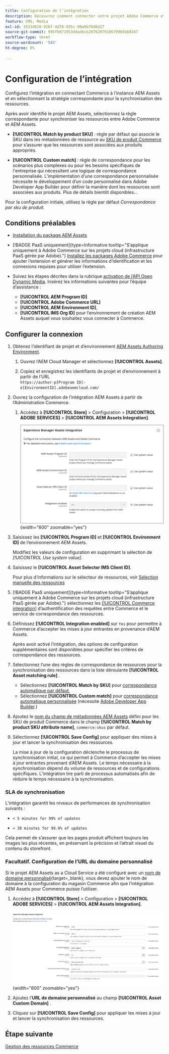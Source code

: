 ```yaml
---
title: Configuration de l’intégration
description: Découvrez comment connecter votre projet Adobe Commerce et vos projets Experience Manager Assets pour activer la synchronisation des ressources entre ces deux systèmes.
feature: CMS, Media
exl-id: 3533d010-926f-4d78-935c-98a9b7040d27
source-git-commit: 995fb071953ddad6cb2076207910679905bb0347
workflow-type: tm+mt
source-wordcount: '543'
ht-degree: 0%

---
```


# Configuration de l’intégration

Configurez l’intégration en connectant Commerce à l’instance AEM Assets et en sélectionnant la stratégie correspondante pour la synchronisation des ressources.

Après avoir identifié le projet AEM Assets, sélectionnez la règle correspondante pour synchroniser les ressources entre Adobe Commerce et AEM Assets.

* **[!UICONTROL Match by product SKU]** : règle par défaut qui associe le SKU dans les métadonnées de ressource au [SKU de produit Commerce](https://experienceleague.adobe.com/fr/docs/commerce-operations/implementation-playbook/glossary#sku) pour s’assurer que les ressources sont associées aux produits appropriés.

* **[!UICONTROL Custom match]** : règle de correspondance pour les scénarios plus complexes ou pour les besoins spécifiques de l&#39;entreprise qui nécessitent une logique de correspondance personnalisée. L’implémentation d’une correspondance personnalisée nécessite le développement d’un code personnalisé dans Adobe Developer App Builder pour définir la manière dont les ressources sont associées aux produits. Plus de détails bientôt disponibles...

Pour la configuration initiale, utilisez la règle par défaut *Correspondance par sku de produit*.

## Conditions préalables

* [Installation du package AEM Assets](configure-aem.md)

* [!BADGE PaaS uniquement]{type=Informative tooltip="S’applique uniquement à Adobe Commerce sur les projets cloud (infrastructure PaaS gérée par Adobe)."} [Installez les packages Adobe Commerce](configure-commerce.md) pour ajouter l’extension et générer les informations d’identification et les connexions requises pour utiliser l’extension.

* Suivez les étapes décrites dans la rubrique [activation de l’API Open Dynamic Media](https://experienceleague.adobe.com/fr/docs/experience-manager-cloud-service/content/assets/dynamicmedia/dynamic-media-open-apis/dynamic-media-open-apis-overview#enable-dynamic-media-open-apis). Insérez les informations suivantes pour l’équipe d’assistance :

   * **[!UICONTROL AEM Program ID]**
   * **[!UICONTROL Adobe Commerce URL]**
   * **[!UICONTROL AEM Environment ID]**,
   * **[!UICONTROL IMS Org ID]** pour l’environnement de création AEM Assets auquel vous souhaitez vous connecter à Commerce.

## Configurer la connexion

1. Obtenez l’identifiant de projet et d’environnement [AEM Assets Authoring Environment](https://experienceleague.adobe.com/fr/docs/experience-manager-cloud-service/content/sites/authoring/quick-start).

   1. Ouvrez l’AEM Cloud Manager et sélectionnez **[!UICONTROL Assets]**.

   1. Copiez et enregistrez les identifiants de projet et d’environnement à partir de l’URL <br>`https://author-p[Program ID]-e[EnvironmentID].adobeaemcloud.com/`

1. Ouvrez la configuration de l’intégration AEM Assets à partir de l’Administration Commerce.

   1. Accédez à **[!UICONTROL Store]** > Configuration > **[!UICONTROL ADOBE SERVICES]** > **[!UICONTROL AEM Assets Integration]**.

      ![L’intégration AEM Assets active l’intégration](../assets/aem-assets-integration-enable-config.png){width="600" zoomable="yes"}

1. Saisissez les **[!UICONTROL Program ID]** et **[!UICONTROL Environment ID]** de l’environnement AEM Assets.

   Modifiez les valeurs de configuration en supprimant la sélection de *[!UICONTROL Use system value]*.

1. Saisissez le **[!UICONTROL Asset Selector IMS Client ID]**.

   Pour plus d’informations sur le sélecteur de ressources, voir [ Sélection manuelle des ressources ](../synchronize/asset-selector-integration.md)

1. [!BADGE PaaS uniquement]{type=Informative tooltip="S’applique uniquement à Adobe Commerce sur les projets cloud (infrastructure PaaS gérée par Adobe)."} sélectionnez les [[!UICONTROL Commerce integration]](configure-commerce.md#add-the-integration-to-the-commerce-environment) d’authentification des requêtes entre Commerce et le service de correspondance des ressources.

1. Définissez **[!UICONTROL Integration enabled]** sur `Yes` pour permettre à Commerce d’accepter les mises à jour entrantes en provenance d’AEM Assets.

   Après avoir activé l’intégration, des options de configuration supplémentaires sont disponibles pour spécifier les critères de correspondance des ressources.

1. Sélectionnez l’une des règles de correspondance de ressources pour la synchronisation des ressources dans la liste déroulante **[!UICONTROL Asset matching rule]** .

   * Sélectionnez **[!UICONTROL Match by SKU]** pour [correspondance automatique par défaut](../synchronize/default-match.md),
   * Sélectionnez **[!UICONTROL Custom match]** pour [correspondance automatique personnalisée](../synchronize/custom-match.md) (nécessite [Adobe Developer App Builder](https://experienceleague.adobe.com/fr/docs/commerce-learn/tutorials/adobe-developer-app-builder/introduction-to-app-builder).)

1. Ajoutez le [nom du champ de métadonnées AEM Assets](configure-aem.md#configure-metadata) défini pour les SKU de produit Commerce dans le champ **[!UICONTROL Match by product SKU attribute name]**, `commerce:skus` par défaut.

1. Sélectionnez **[!UICONTROL Save Config]** pour appliquer des mises à jour et lancer la synchronisation des ressources.

   La mise à jour de la configuration déclenche le processus de synchronisation initial, ce qui permet à Commerce d’accepter les mises à jour entrantes provenant d’AEM Assets. Le temps nécessaire à la synchronisation dépend du volume de ressources et de configurations spécifiques. L’intégration tire parti de processus automatisés afin de réduire le temps nécessaire à la synchronisation.

### SLA de synchronisation

L’intégration garantit les niveaux de performances de synchronisation suivants :

* `< 5 minutes for 99% of updates`

* `< 30 minutes for 99.9% of updates`

Cela permet de s’assurer que les pages produit affichent toujours les images les plus récentes, en préservant la précision et l’attrait visuel du contenu du storefront.

### Facultatif. Configuration de l’URL du domaine personnalisé

Si le projet AEM Assets as a Cloud Service a été configuré avec un [nom de domaine personnalisé](https://experienceleague.adobe.com/fr/docs/experience-manager-cloud-service/content/implementing/using-cloud-manager/custom-domain-names/add-custom-domain-name){target=_blank}, vous devez ajouter le nom de domaine à la configuration du magasin Commerce afin que l’intégration AEM Assets pour Commerce puisse l’utiliser.

1. Accédez à **[!UICONTROL Store]** > Configuration > **[!UICONTROL ADOBE SERVICES]** > **[!UICONTROL AEM Assets Integration]**.

   ![L’intégration AEM Assets active l’intégration](../assets/aem-assets-view.png){width="600" zoomable="yes"}

1. Ajoutez l’**URL de domaine personnalisé** au champ **[!UICONTROL Asset Custom Domain]** .

1. Cliquez sur **[!UICONTROL Save Config]** pour appliquer les mises à jour et lancer la synchronisation des ressources.

## Étape suivante

[Gestion des ressources Commerce](../manage-assets.md)
